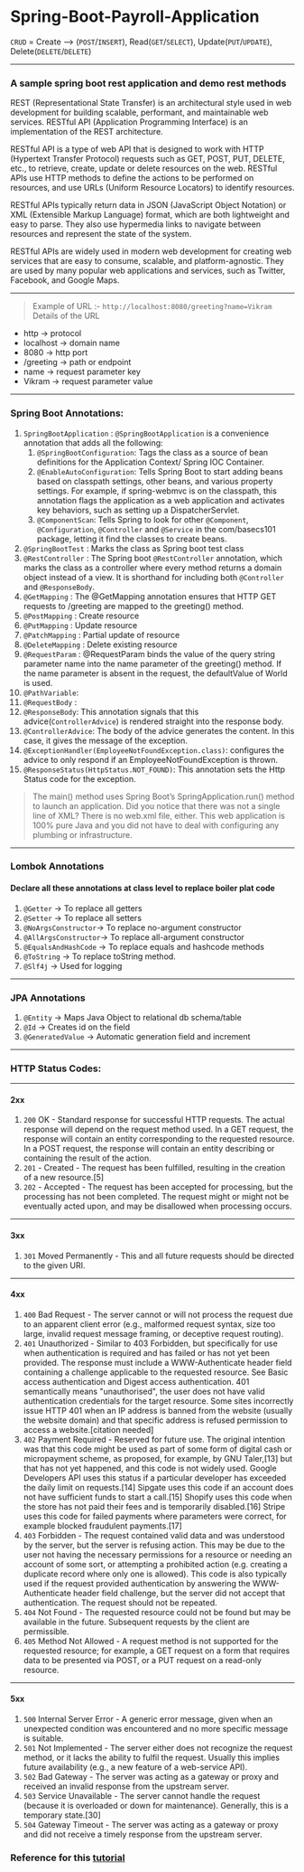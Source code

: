 # Spring-Boot-Payroll-Application

`CRUD` = Create --> (`POST`/`INSERT`), Read(`GET`/`SELECT`), Update(`PUT`/`UPDATE`), Delete(`DELETE`/`DELETE`)

---
### A sample spring boot rest application and demo rest methods

REST (Representational State Transfer) is an architectural style used in web development for building scalable, performant, and maintainable web services. RESTful API (Application Programming Interface) is an implementation of the REST architecture.

RESTful API is a type of web API that is designed to work with HTTP (Hypertext Transfer Protocol) requests such as GET, POST, PUT, DELETE, etc., to retrieve, create, update or delete resources on the web. RESTful APIs use HTTP methods to define the actions to be performed on resources, and use URLs (Uniform Resource Locators) to identify resources.

RESTful APIs typically return data in JSON (JavaScript Object Notation) or XML (Extensible Markup Language) format, which are both lightweight and easy to parse. They also use hypermedia links to navigate between resources and represent the state of the system.

RESTful APIs are widely used in modern web development for creating web services that are easy to consume, scalable, and platform-agnostic. They are used by many popular web applications and services, such as Twitter, Facebook, and Google Maps.

---
> Example of URL :- `http://localhost:8080/greeting?name=Vikram`
Details of the URL
* http -> protocol
* localhost -> domain name
* 8080 -> http port
* /greeting -> path or endpoint
* name -> request parameter key
* Vikram -> request parameter value

---
### Spring Boot Annotations:
1. `SpringBootApplication` : `@SpringBootApplication` is a convenience annotation that adds all the following:
   1. `@SpringBootConfiguration`: Tags the class as a source of bean definitions for the Application Context/ Spring IOC Container.
   2. `@EnableAutoConfiguration`: Tells Spring Boot to start adding beans based on classpath settings, other beans, and various property settings. For example, if spring-webmvc is on the classpath, this annotation flags the application as a web application and activates key behaviors, such as setting up a DispatcherServlet.
   3. `@ComponentScan`: Tells Spring to look for other `@Component`, `@Configuration`, `@Controller` and `@Service` in the com/basecs101 package, letting it find the classes to create beans.
2. `@SpringBootTest` : Marks the class as Spring boot test class
3. `@RestController` : The Spring boot `@RestController` annotation, which marks the class
   as a controller where every method returns a domain object instead of a view.
   It is shorthand for including both `@Controller` and `@ResponseBody`.
4. `@GetMapping` : The @GetMapping annotation ensures that HTTP GET requests to /greeting are mapped to the greeting() method.
5. `@PostMapping` : Create resource
6. `@PutMapping` : Update resource
7. `@PatchMapping` : Partial update of resource
8. `@DeleteMapping` : Delete existing resource
9. `@RequestParam` : @RequestParam binds the value of the query string parameter name into the name parameter of the greeting() method. If the name parameter is absent in the request, the defaultValue of World is used.
10. `@PathVariable`:
11. `@RequestBody` :
12. `@ResponseBody`: This annotation signals that this advice(`ControllerAdvice`) is rendered straight into the response body.
13. `@ControllerAdvice`: The body of the advice generates the content. In this case, it gives the message of the exception.
14. `@ExceptionHandler(EmployeeNotFoundException.class)`: configures the advice to only respond if an EmployeeNotFoundException is thrown.
15. `@ResponseStatus(HttpStatus.NOT_FOUND)`: This annotation sets the Http Status code for the exception.

> The main() method uses Spring Boot’s SpringApplication.run() method to launch an application. Did you notice that there was not a single line of XML? There is no web.xml file, either. This web application is 100% pure Java and you did not have to deal with configuring any plumbing or infrastructure.

---
### Lombok Annotations
#### Declare all these annotations at class level to replace boiler plat code
1. `@Getter` -> To replace all getters
2. `@Setter` -> To replace all setters
3. `@NoArgsConstructor`-> To replace no-argument constructor
4. `@AllArgsConstructor`-> To replace all-argument constructor
5. `@EqualsAndHashCode` -> To replace equals and hashcode methods
6. `@ToString` -> To replace toString method.
7. `@Slf4j` -> Used for logging

---
### JPA Annotations
1. `@Entity` -> Maps Java Object to relational db schema/table
2. `@Id` -> Creates id on the field
3. `@GeneratedValue` -> Automatic generation field and increment

---
### HTTP Status Codes:
---

#### 2xx
1. `200` OK - Standard response for successful HTTP requests. The actual response will depend on the request method used. In a GET request, the response will contain an entity corresponding to the requested resource. In a POST request, the response will contain an entity describing or containing the result of the action.
2. `201` - Created - The request has been fulfilled, resulting in the creation of a new resource.[5]
3. `202` - Accepted - The request has been accepted for processing, but the processing has not been completed. The request might or might not be eventually acted upon, and may be disallowed when processing occurs.

---
#### 3xx
1. `301` Moved Permanently - This and all future requests should be directed to the given URI.

---
#### 4xx
1. `400` Bad Request - The server cannot or will not process the request due to an apparent client error (e.g., malformed request syntax, size too large, invalid request message framing, or deceptive request routing).
2. `401` Unauthorized - Similar to 403 Forbidden, but specifically for use when authentication is required and has failed or has not yet been provided. The response must include a WWW-Authenticate header field containing a challenge applicable to the requested resource. See Basic access authentication and Digest access authentication. 401 semantically means "unauthorised", the user does not have valid authentication credentials for the target resource.
Some sites incorrectly issue HTTP 401 when an IP address is banned from the website (usually the website domain) and that specific address is refused permission to access a website.[citation needed]
3. `402` Payment Required - Reserved for future use. The original intention was that this code might be used as part of some form of digital cash or micropayment scheme, as proposed, for example, by GNU Taler,[13] but that has not yet happened, and this code is not widely used. Google Developers API uses this status if a particular developer has exceeded the daily limit on requests.[14] Sipgate uses this code if an account does not have sufficient funds to start a call.[15] Shopify uses this code when the store has not paid their fees and is temporarily disabled.[16] Stripe uses this code for failed payments where parameters were correct, for example blocked fraudulent payments.[17]
4. `403` Forbidden - The request contained valid data and was understood by the server, but the server is refusing action. This may be due to the user not having the necessary permissions for a resource or needing an account of some sort, or attempting a prohibited action (e.g. creating a duplicate record where only one is allowed). This code is also typically used if the request provided authentication by answering the WWW-Authenticate header field challenge, but the server did not accept that authentication. The request should not be repeated.
5. `404` Not Found - The requested resource could not be found but may be available in the future. Subsequent requests by the client are permissible.
6. `405` Method Not Allowed - A request method is not supported for the requested resource; for example, a GET request on a form that requires data to be presented via POST, or a PUT request on a read-only resource.

---
#### 5xx
1. `500` Internal Server Error - A generic error message, given when an unexpected condition was encountered and no more specific message is suitable.
2. `501` Not Implemented - The server either does not recognize the request method, or it lacks the ability to fulfil the request. Usually this implies future availability (e.g., a new feature of a web-service API).
3. `502` Bad Gateway - The server was acting as a gateway or proxy and received an invalid response from the upstream server.
4. `503` Service Unavailable - The server cannot handle the request (because it is overloaded or down for maintenance). Generally, this is a temporary state.[30]
5. `504` Gateway Timeout - The server was acting as a gateway or proxy and did not receive a timely response from the upstream server.


### Reference for this [tutorial](https://spring.io/guides/tutorials/rest/)
